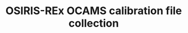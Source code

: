 ---
title: OSIRIS-REx OCAMS calibration file collection
permalink: /resource/orex/ocams/calibration.html
layout: collection
dataset: urn-nasa-pds-orex_ocams-calibration
tags: [asteroid, image]
---